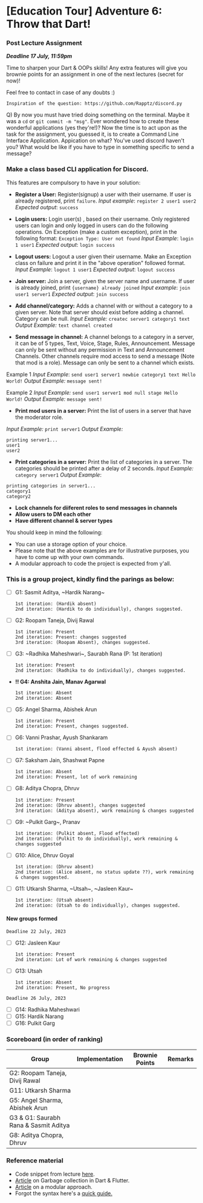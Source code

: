 # [Education Tour] Adventure 6: Throw that Dart!

### Post Lecture Assignment
**_Deadline 17 July, 11:59pm_**

Time to sharpen your Dart & OOPs skills! Any extra features will give you brownie points for an assignment in one of the next lectures (secret for now)!

Feel free to contact in case of any doubts :)

`Inspiration of the question: https://github.com/Rapptz/discord.py`

Q) By now you must have tried doing something on the terminal. Maybe it was a `cd` or `git commit -m "msg"`. Ever wondered how to create these wonderful applications (yes they're!)? Now the time is to act upon as the task for the assignment, you guessed it, is to create a Command Line Interface Application. Appication on what? You've used discord haven't you? What would be like if you have to type in something specific to send a message?

### Make a class based CLI application for Discord. 

This features are compulsory to have in your solution:

- **Register a User:**
Register(signup) a user with their username. If user is already registered, print `failure`.
_Input example_: `register 2 user1 user2`
_Expected output_: `success`

- **Login users:**
Login user(s) , based on their username. Only registered users can login and only logged in users can do the following operations. On Exception (make a custom exception), print in the following format:
`Exception Type: User not found`
_Input Example_: `login 1 user1`
_Expected output_: `login success`

- **Logout users:** 
Logout a user given their username. Make an Exception class on failure and print it in the "above operation" followed format.
_Input Example_: `logout 1 user1`
_Expected output_: `logout success`

- **Join server:**
Join a server, given the server name and username. If user is already joined, print `{username} already joined`
_Input example_: `join user1 server1`
_Expected output_: `join success`

-  **Add channel/category:**
Adds a channel with or without a category to a given server. Note that server should exist before adding a channel. Category can be null.
_Input Example:_ `createc server1 category1 text`
_Output Example:_ `text channel created`

- **Send message in channel:**
A channel belongs to a category in a server, it can be of 5 types, Text, Voice, Stage, Rules, Announcement. Message can only be sent without any permission in Text and Announcement Channels. Other channels require mod access to send a message (Note that mod is a role). Message can only be sent to a channel which exists. 

Example 1
_Input Example_: `send user1 server1 newbie category1 text Hello World!`
_Output Example:_ `message sent!`

Example 2
_Input Example:_ `send user1 server1 mod null stage Hello World!`
_Output Example:_ `message sent!`

- **Print mod users in a server:**
Print the list of users in a server that have the moderator role.

_Input Example:_ `print server1`
_Output Example:_ 
```
printing server1...
user1
user2
```
- **Print categories in a server:**
Print the list of categories in a server. The categories should be printed after a delay of 2 seconds.
_Input Example:_ `category server1`
_Output Example_:
```
printing categories in server1...
category1
category2
```

- **Lock channels for diiferent roles to send messages in channels**
- **Allow users to DM each other**
- **Have different channel & server types**

You should keep in mind the following:
- You can use a storage option of your choice. 
- Please note that the above examples are for illustrative purposes, you have to come up with your own commands.
- A modular approach to code the project is expected from y'all.  

### This is a group project, kindly find the parings as below:  

- [ ] G1: Sasmit Aditya, ~Hardik Narang~ 
      
      1st iteration: (Hardik absent)
      2nd iteration: (Hardik to do individually), changes suggested.
      

- [ ] G2: Roopam Taneja, Divij Rawal  
      
      1st iteration: Present  
      2nd iteration: Present: changes suggested  
      3rd iteration: (Roopam Absent), changes suggested.
      
- [ ] G3: ~Radhika Maheshwari~, Saurabh Rana (P: 1st iteration)  

      1st iteration: Present  
      2nd iteration: (Radhika to do individually), changes suggested.

- **!! G4: Anshita Jain, Manav Agarwal**
      
      1st iteration: Absent  
      2nd iteration: Absent

- [ ] G5: Angel Sharma, Abishek Arun 
      
      1st iteration: Present
      2nd iteration: Present, changes suggested.
      
- [ ] G6: Vanni Prashar, Ayush Shankaram 
      
      1st iteration: (Vanni absent, flood effected & Ayush absent)  
      
- [ ] G7: Saksham Jain, Shashwat Papne 
      
      1st iteration: Absent
      2nd iteration: Present, lot of work remaining
      
- [ ] G8: Aditya Chopra, Dhruv 
      
      1st iteration: Present
      2nd iteration: (Dhruv absent), changes suggested
      3rd iteration: (Aditya absent), work remaining & changes suggested
      
- [ ] G9: ~Pulkit Garg~, Pranav 
      
      1st iteration: (Pulkit absent, Flood effected)
      2nd iteration: (Pulkit to do individually), work remaining & changes suggested
      
- [ ] G10: Alice, Dhruv Goyal 
      
      1st iteration: (Dhruv absent)
      2nd iteration: (Alice absent, no status update ??), work remaining & changes suggested.
      
- [ ] G11: Utkarsh Sharma, ~Utsah~, ~Jasleen Kaur~ 
      
      1st iteration: (Utsah absent)
      2nd iteration: (Utsah to do individually), changes suggested.

#### New groups formed

`Deadline 22 July, 2023`
- [ ] G12: Jasleen Kaur  
      
      1st iteration: Present
      2nd iteration: Lot of work remaining & changes suggested
      
- [ ] G13: Utsah

      1st iteration: Absent
      2nd iteration: Present, No progress

`Deadline 26 July, 2023`
- [ ] G14: Radhika Maheshwari
- [ ] G15: Hardik Narang
- [ ] G16: Pulkit Garg

### Scoreboard (in order of ranking)
| Group | Implementation | Brownie Points | Remarks |
--- | --- | ---| --- |
|G2: Roopam Taneja, Divij Rawal |  |  |  |
|G11: Utkarsh Sharma |  |  |  |
|G5: Angel Sharma, Abishek Arun |  |  |  |
|G3 & G1: Saurabh Rana & Sasmit Aditya | |  |  |  |
|G8: Aditya Chopra, Dhruv |  |  |  |

### Reference material
- Code snippet from lecture [here](https://gist.github.com/just-ary27/215b5a387ceef8e8d69273821f827c17).
- [Article](https://medium.com/flutter/flutter-dont-fear-the-garbage-collector-d69b3ff1ca30) on Garbage collection in Dart & Flutter.
- [Article](https://medium.com/flutter-community/mastering-flutter-modularization-in-several-ways-f5bced19101a) on a modular approach.
- Forgot the syntax here's a [quick guide.](https://dart.dev/guides/language/language-tour)